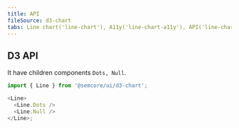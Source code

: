 ```yaml
---
title: API
fileSource: d3-chart
tabs: Line chart('line-chart'), A11y('line-chart-a11y'), API('line-chart-api'), Examples('line-chart-d3-code'), Changelog('d3-chart-changelog')
---
```


## D3 API

It have children components `Dots, Null`.

```js
import { Line } from '@semcore/ui/d3-chart';

<Line>
  <Line.Dots />
  <Line.Null />
</Line>;
```

<script setup>
  import { data as types } from '../../../builder/typings/types.data.ts'
</script>

<TypesView type="LineProps" :types={...types} />

